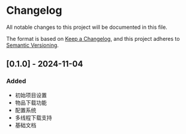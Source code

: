 # Changelog

All notable changes to this project will be documented in this file.

The format is based on [Keep a Changelog](https://keepachangelog.com/en/1.0.0/),
and this project adheres to [Semantic Versioning](https://semver.org/spec/v2.0.0.html).

## [0.1.0] - 2024-11-04

### Added

- 初始项目设置
- 物品下载功能
- 配置系统
- 多线程下载支持
- 基础文档
